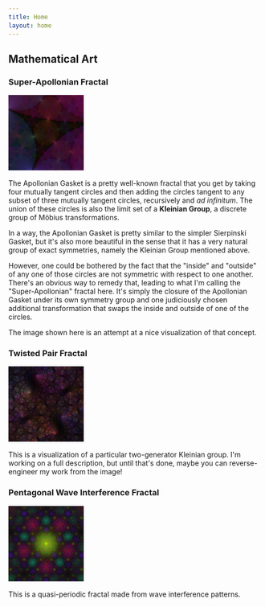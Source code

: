 ```yaml
---
title: Home
layout: home
---
```


## Mathematical Art
### Super-Apollonian Fractal

[![Link to image](assets/images/apollonian-v01-thumb.png)](assets/images/apollonian-v01.png)

The Apollonian Gasket is a pretty well-known fractal that you get
by taking four mutually tangent circles and then adding the
circles tangent to any subset of three mutually tangent circles,
recursively and _ad infinitum_.
The union of these circles is also the limit set of a **Kleinian Group**,
a discrete group of M&#246;bius transformations.

In a way, the Apollonian Gasket is pretty similar to the simpler Sierpinski
Gasket, but it's also more beautiful in the sense that it has a very natural
group of exact symmetries, namely the Kleinian Group mentioned above.

However, one could be bothered by the fact that the "inside" and "outside"
of any one of those circles are not symmetric with respect to one another.
There's an obvious way to remedy that,
leading to what I'm calling the "Super-Apollonian" fractal here.
It's simply the closure of the Apollonian Gasket under its own symmetry group
and one judiciously chosen additional transformation that swaps the inside
and outside of one of the circles.

The image shown here is an attempt at a nice visualization of that concept.

### Twisted Pair Fractal

[![Link to image](assets/images/twisted-pair-v09-thumb.png)](assets/images/twisted-pair-v09.png)

This is a visualization of a particular two-generator Kleinian group.
I'm working on a full description, but until that's done,
maybe you can reverse-engineer my work from the image!

### Pentagonal Wave Interference Fractal

[![Link to image](assets/images/pentafract-wave-center-vignette01-thumb.png)](assets/images/pentafract-wave-center-vignette01.png)

This is a quasi-periodic fractal made from wave interference patterns.

